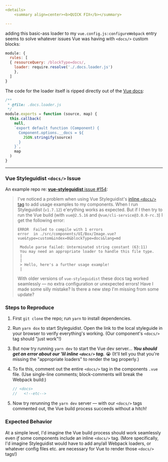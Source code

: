 ```yaml
---
<details>
    <summary align=center><b>QUICK FIX</b></summary>

---
```


adding this basic-ass loader to my `vue.config.js:configureWebpack` entry seems to solve whatever issues Vue was having with `<docs/>` custom blocks: 

```js
module: {
  rules: [
  { resourceQuery: /blockType=docs/,
    loader: require.resolve('./.docs.loader.js')
    },
  ]
}
```

The code for the loader itself is ripped directly out of the [Vue docs](https://vue-loader.vuejs.org/guide/custom-blocks.html):

```js
/**
 * @file: .docs.loader.js
 */
module.exports = function (source, map) {
  this.callback(
    null,
    `export default function (Component) {
      Component.options.__docs = ${
        JSON.stringify(source)
      }
    }`,
    map
  )
}
```

</details>

---

### Vue Styleguidist `<docs/>` Issue

An example repo re: [**vue-styleguidist** issue #154](https://github.com/vue-styleguidist/vue-styleguidist/issues/154):

> I've noticed a problem when using Vue Styleguidist's [inline `<docs/>` tag](https://github.com/vue-styleguidist/vue-styleguidist/blob/master/docs/Documenting.md#external-examples-using-doclet-tags) to add usage examples to my components. When I run Styleguidist (`v1.7.12`) e'erything works as expected. But if I then try to run the Vue build (with `vue@2.5.16` and `@vue/cli-service@3.0.0-rc.3`) I get the following error:
> 
> ```
> ERROR  Failed to compile with 1 errors
> error  in ./src/components/UI/Box/Image.vue?vue&type=custom&index=0&blockType=docs&lang=md
> 
>  Module parse failed: Unterminated string constant (63:11)
>  You may need an appropriate loader to handle this file type.
>  |
>  |
>  > Hello, here's a further usage example!
>  |
> ```
> 
> With older versions of `vue-styleguidist` these docs tag worked seamlessly — no extra configuration or unexpected errors! Have I made some silly mistake? Is there a new step I'm missing from some update?

### Steps to Reproduce

1. First `git clone` the repo; run `yarn` to install dependencies.
2. Run `yarn dox` to start Styleguidist. Open the link to the local styleguide in your browser to verify everything's working. (Our component's `<docs/>` tag should "just work"!)
3. But now try running `yarn dev` to start the Vue dev server... **_You should get an error about our 'lil inline `<docs/>` tag._** 😭 (It'll tell you that you're missing the "appropriate loaders" to render the tag properly.)
4. To fix this, comment out the entire `<docs/>` tag in the components `.vue` file. (Use single-line comments; block-comments will break the Webpack build:)

    ```js
    // <docs>
    //   <!--etc-->
    ```

5. Now try rerunning the `yarn dev` server — with our `<docs/>` tags commented out, the Vue build process succeeds without a hitch!

### Expected Behavior

At a simple level, I'd imagine the Vue build process should work seamlessly even *if* some components include an inline `<docs/>` tag. (More specifically, I'd imagine Styleguidist would have to add any/all Webpack loaders, or whatever config files etc. are necessary for Vue to render those `<docs/>` tags!)
